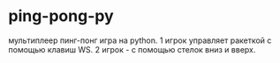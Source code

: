 # ping-pong-py
мультиплеер пинг-понг игра на python.
1 игрок управляет ракеткой с помощью клавиш WS.
2 игрок - с помощью стелок вниз и вверх.
